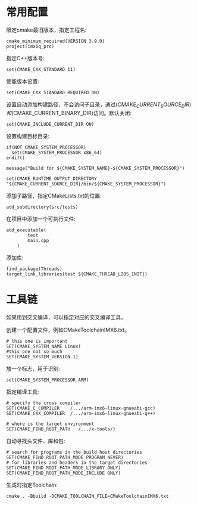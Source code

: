 # 常用配置

限定cmake最旧版本，指定工程名:
```
cmake_minimum_required(VERSION 3.9.0)
project(imx6q_pro)
```

指定C++版本号:
```
set(CMAKE_CXX_STANDARD 11)
```

使能版本设置:
```
set(CMAKE_CXX_STANDARD_REQUIRED ON)
```

设置自动添加构建路径，不会访问子目录，通过$(CMAKE_CURRENT_SOURCE_DIR)和$(CMAKE_CURRENT_BINARY_DIR)访问。默认关闭:
```
set(CMAKE_INCLUDE_CURRENT_DIR ON)
```

设置构建目标目录:
```
if(NOT CMAKE_SYSTEM_PROCESSOR)
  set(CMAKE_SYSTEM_PROCESSOR x86_64)
endif()

message("Build for ${CMAKE_SYSTEM_NAME}-${CMAKE_SYSTEM_PROCESSOR}")

set(CMAKE_RUNTIME_OUTPUT_DIRECTORY "${CMAKE_CURRENT_SOURCE_DIR}/bin/${CMAKE_SYSTEM_PROCESSOR}")
```

添加子路径，指定CMakeLists.txt的位置:
```
add_subdirectory(src/tests)
```

在项目中添加一个可执行文件:
```
add_executable(
		test
		main.cpp
	)
```

添加库:
```
find_package(Threads)
target_link_libraries(test ${CMAKE_THREAD_LIBS_INIT})
```

# 工具链

如果用到交叉编译，可以指定对应的交叉编译工具。

创建一个配置文件，例如CMakeToolchainIMX6.txt。

```
# this one is important
SET(CMAKE_SYSTEM_NAME Linux)
#this one not so much
SET(CMAKE_SYSTEM_VERSION 1)
```

放一个标志，用于识别:
```
set(CMAKE_SYSTEM_PROCESSOR ARM)
```

指定编译工具:
```
# specify the cross compiler
SET(CMAKE_C_COMPILER    /.../arm-imx6-linux-gnueabi-gcc)
SET(CMAKE_CXX_COMPILER  /.../arm-imx6-linux-gnueabi-g++)

# where is the target environment 
SET(CMAKE_FIND_ROOT_PATH   /.../x-tools/)
```

自动寻找头文件、库和包:
```
# search for programs in the build host directories
SET(CMAKE_FIND_ROOT_PATH_MODE_PROGRAM NEVER)
# for libraries and headers in the target directories
SET(CMAKE_FIND_ROOT_PATH_MODE_LIBRARY ONLY)
SET(CMAKE_FIND_ROOT_PATH_MODE_INCLUDE ONLY)
```

生成时指定Toolchain:
```
cmake . -Bbuild -DCMAKE_TOOLCHAIN_FILE=CMakeToolchainIMX6.txt
```
